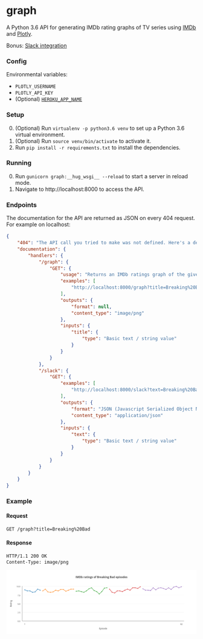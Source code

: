 # graph
A Python 3.6 API for generating IMDb rating graphs of TV series using [IMDb](http://www.imdb.com) and [Plotly](https://plot.ly).

Bonus: [Slack integration](https://api.slack.com/custom-integrations/outgoing-webhooks)

### Config

Environmental variables:
- `PLOTLY_USERNAME`
- `PLOTLY_API_KEY`
- (Optional) [`HEROKU_APP_NAME`](https://devcenter.heroku.com/articles/dyno-metadata#usage)

### Setup

0. (Optional) Run `virtualenv -p python3.6 venv` to set up a Python 3.6 virtual environment.
0. (Optional) Run `source venv/bin/activate` to activate it.
0. Run `pip install -r requirements.txt` to install the dependencies.

### Running
0. Run `gunicorn graph:__hug_wsgi__ --reload` to start a server in reload mode.
0. Navigate to http://localhost:8000 to access the API.

### Endpoints

The documentation for the API are returned as JSON on every 404 request. For example on localhost:

```json
{
    "404": "The API call you tried to make was not defined. Here's a definition of the API to help you get going :)",
    "documentation": {
        "handlers": {
            "/graph": {
                "GET": {
                    "usage": "Returns an IMDb ratings graph of the given TV series",
                    "examples": [
                        "http://localhost:8000/graph?title=Breaking%20Bad"
                    ],
                    "outputs": {
                        "format": null,
                        "content_type": "image/png"
                    },
                    "inputs": {
                        "title": {
                            "type": "Basic text / string value"
                        }
                    }
                }
            },
            "/slack": {
                "GET": {
                    "examples": [
                        "http://localhost:8000/slack?text=Breaking%20Bad"
                    ],
                    "outputs": {
                        "format": "JSON (Javascript Serialized Object Notation)",
                        "content_type": "application/json"
                    },
                    "inputs": {
                        "text": {
                            "type": "Basic text / string value"
                        }
                    }
                }
            }
        }
    }
}
```

### Example

#### Request
```text
GET /graph?title=Breaking%20Bad
```

#### Response
```text
HTTP/1.1 200 OK
Content-Type: image/png
```

![Graph](graph.png)
